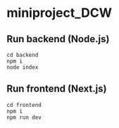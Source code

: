 # miniproject_DCW

## Run backend (Node.js)
```
cd backend
npm i
node index
```

## Run frontend (Next.js)
```
cd frontend
npm i
npm run dev
```
